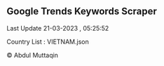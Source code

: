 

## Google Trends Keywords Scraper 
 
Last Update 21-03-2023 , 05:25:52

Country List :
VIETNAM.json



© Abdul Muttaqin 
